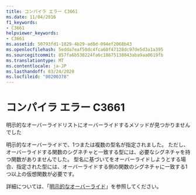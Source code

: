 ```yaml
---
title: コンパイラ エラー C3661
ms.date: 11/04/2016
f1_keywords:
- C3661
helpviewer_keywords:
- C3661
ms.assetid: 50793fd1-1829-4b29-ad0d-094ef2068b43
ms.openlocfilehash: 5edda7eaf50dc4fca60f47128dc97de5d3a1a395
ms.sourcegitcommit: 857fa6b530224fa6c18675138043aba9aa0619fb
ms.translationtype: MT
ms.contentlocale: ja-JP
ms.lasthandoff: 03/24/2020
ms.locfileid: "80200378"
---
```

# <a name="compiler-error-c3661"></a>コンパイラ エラー C3661

明示的なオーバーライドリストにオーバーライドするメソッドが見つかりませんでした

明示的なオーバーライドで、1つまたは複数の型名が指定されました。  ただし、オーバーライドする関数のシグネチャと一致する型には、必要なシグネチャを持つ関数がありませんでした。  型名に基づいてをオーバーライドしようとする場合、指定された型には、オーバーライドする側の関数のシグネチャに一致する1つ以上の仮想関数が必要です。

詳細については、「[明示的なオーバーライド](../../extensions/explicit-overrides-cpp-component-extensions.md)」を参照してください。
